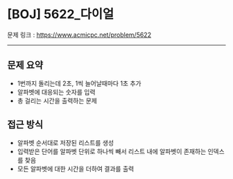 # [BOJ] 5622_다이얼

문제 링크 : https://www.acmicpc.net/problem/5622

----------------
## 문제 요약
  - 1번까지 돌리는데 2초, 1씩 늘어날때마다 1초 추가
  - 알파벳에 대응되는 숫자를 입력
  - 총 걸리는 시간을 출력하는 문제

## 접근 방식
  - 알파벳 순서대로 저장된 리스트를 생성
  - 입력받은 단어를 알파벳 단위로 하나씩 빼서 리스트 내에 알파벳이 존재하는 인덱스를 찾음
  - 모든 알파벳에 대한 시간을 더하여 결과를 출력
